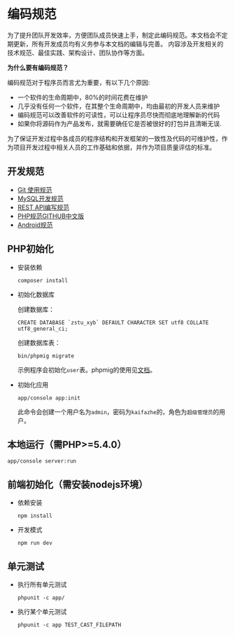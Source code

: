 # 编码规范

为了提升团队开发效率，方便团队成员快速上手，制定此编码规范。本文档会不定期更新，所有开发成员均有义务参与本文档的编辑与完善。
内容涉及开发相关的技术规范、最佳实践、架构设计、团队协作等方面。

**为什么要有编码规范？**

编码规范对于程序员而言尤为重要，有以下几个原因:

  * 一个软件的生命周期中，80%的时间花费在维护
  * 几乎没有任何一个软件，在其整个生命周期中，均由最初的开发人员来维护
  * 编码规范可以改善软件的可读性，可以让程序员尽快而彻底地理解新的代码
  * 如果你将源码作为产品发布，就需要确任它是否被很好的打包并且清晰无误.

为了保证开发过程中各成员的程序结构和开发框架的一致性及代码的可维护性，作为项目开发过程中相关人员的工作基础和依据，并作为项目质量评估的标准。

## 开发规范

* [Git 使用规范](coding-standards/git.md)
* [MySQL开发规范](coding-standards/mysql.md)
* [REST API编写规范](coding-standards/rest-api.md)
* [PHP规范GITHUB中文版](https://github.com/PizzaLiu/PHP-FIG)
* [Android规范](coding-standards/android.md)



## PHP初始化

  * 安装依赖

    ```
    composer install
    ```

  * 初始化数据库

    创建数据库：
    ```
    CREATE DATABASE `zstu_xyb` DEFAULT CHARACTER SET utf8 COLLATE utf8_general_ci;
    ```

    创建数据库表：
    ```
    bin/phpmig migrate
    ```

    示例程序会初始化`user`表。phpmig的使用见[文档](https://github.com/codeages/biz-framework-doc/blob/master/migration.md)。

  * 初始化应用

    ```
    app/console app:init
    ```

    此命令会创建一个用户名为`admin`，密码为`kaifazhe`的，角色为`超级管理员`的用户。


## 本地运行（需PHP>=5.4.0）

```
app/console server:run
```

## 前端初始化（需安装nodejs环境）

  * 依赖安装

    ```
    npm install
    ```

  * 开发模式

    ```
    npm run dev
    ```

## 单元测试

  * 执行所有单元测试

    ```
    phpunit -c app/ 
    ```

  * 执行某个单元测试

    ```
    phpunit -c app TEST_CAST_FILEPATH
    ```

